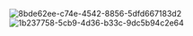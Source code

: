 
![8bde62ee-c74e-4542-8856-5dfd667183d2](https://github.com/RafaelNavas03/Machine_learning_Codigos_Barra_QR/assets/84700397/125a16cd-b2d9-47f7-8f2b-8bf41c475155)
![1b237758-5cb9-4d36-b33c-9dc5b94c2e64](https://github.com/RafaelNavas03/Machine_learning_Codigos_Barra_QR/assets/84700397/4f404a0d-af4d-4e0d-9378-e73c65a3c714)
